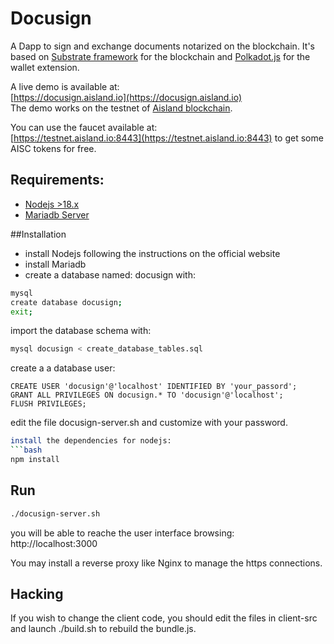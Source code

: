 # Docusign 
A Dapp to sign and exchange documents notarized on the blockchain.
It's based on [Substrate framework](https:/substrate.dev) for the blockchain and
[Polkadot.js](https://polkadot.js.org/extension/) for the wallet extension.  
  
A live demo is available at:  
[https://docusign.aisland.io](https://docusign.aisland.io)  
The demo works on the testnet of [Aisland blockchain](https://aisland.io).  
  
You can use the faucet available at:  
[https://testnet.aisland.io:8443](https://testnet.aisland.io:8443) to get some AISC tokens for free.  
  
## Requirements:
- [Nodejs >18.x](https://nodejs.org)  
- [Mariadb Server](https://mariadb.org)

##Installation

- install Nodejs following the instructions on the official website  
- install Mariadb  
- create a database named: docusign with:  
```bash
mysql
create database docusign;
exit;
```
import the database schema with:  
```bash
mysql docusign < create_database_tables.sql
```
create a a database user:  
```
CREATE USER 'docusign'@'localhost' IDENTIFIED BY 'your_passord';
GRANT ALL PRIVILEGES ON docusign.* TO 'docusign'@'localhost';
FLUSH PRIVILEGES;
```
edit the file docusign-server.sh and customize with your password.  

```bash
install the dependencies for nodejs:  
```bash
npm install
```

## Run
```bash
./docusign-server.sh
```
you will be able to reache the user interface browsing:  
http://localhost:3000  

You may install a reverse proxy like Nginx to manage the https connections.  

## Hacking
If you wish to change the client code, you should edit the files in client-src and launch ./build.sh to rebuild the bundle.js.  









